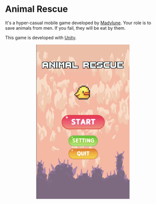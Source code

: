# Animal Rescue
It's a hyper-casual mobile game developed by [Madylune](https://github.com/Madylune). Your role is to save animals from men. If you fail, they will be eat by them.

This game is developed with [Unity](https://unity.com/fr).

<p align="center">
  <img src="cover.png" alt="Couverture du jeu" height="500">
</p>

